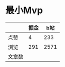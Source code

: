 # 最小Mvp

|        | 掘金 | b站  |
| ------ | ---- | ---- |
| 点赞   | 4    |  233   |
| 浏览   | 291    |  2571    |
| 文章数 |     |     |

